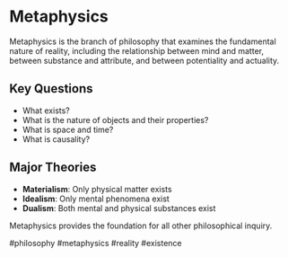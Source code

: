# Metaphysics

Metaphysics is the branch of philosophy that examines the fundamental nature of reality, including the relationship between mind and matter, between substance and attribute, and between potentiality and actuality.

## Key Questions

- What exists?
- What is the nature of objects and their properties?
- What is space and time?
- What is causality?

## Major Theories

- **Materialism**: Only physical matter exists
- **Idealism**: Only mental phenomena exist
- **Dualism**: Both mental and physical substances exist

Metaphysics provides the foundation for all other philosophical inquiry.

#philosophy #metaphysics #reality #existence
